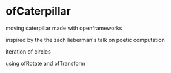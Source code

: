 # ofCaterpillar
moving caterpillar made with openframeworks

inspired by the the zach lieberman's talk on poetic computation 

iteration of circles

using ofRotate and ofTransform 
